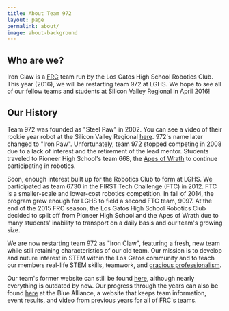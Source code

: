 ```yaml
---
title: About Team 972
layout: page
permalink: about/
image: about-background
---
```


## Who are we?

Iron Claw is a <a href="http://www.usfirst.org/roboticsprograms/frc">FRC</a>
team run by the Los Gatos High School Robotics Club. This year (2016), we
will be restarting team 972 at LGHS. We hope to see all of our fellow teams
and students at Silicon Valley Regional in April 2016!

## Our History

Team 972 was founded as "Steel Paw" in 2002. You can see a video of their rookie year robot at the Silicon Valley
Regional [here](https://www.youtube.com/watch?v=uSXVit1UKro"). 972's name later changed to "Iron Paw".
Unfortunately, team 972 stopped competing in 2008 due to a lack of interest and the retirement of the lead mentor.
Students traveled to Pioneer High School's team 668, the [Apes of Wrath](http://www.apesofwrath668.org")
to continue participating in robotics.

Soon, enough interest built up for the Robotics Club to form at LGHS. We participated as team 6730 in the
FIRST Tech Challenge (FTC) in 2012. FTC is a smaller-scale and lower-cost robotics competition. In fall of
2014, the program grew enough for LGHS to field a second FTC team, 9097. At the end of the 2015 FRC season,
the Los Gatos High School Robotics Club decided to split off from Pioneer High School and the Apes of Wrath
due to many students' inability to transport on a daily basis and our team's growing size.

We are now restarting team 972 as "Iron Claw", featuring a fresh, new team while still retaining characteristics
of our old team. Our mission is to develop and nuture interest in STEM within the Los Gatos community
and to teach our members real-life STEM skills, teamwork, and
[gracious professionalism](http://www.usfirst.org/aboutus/gracious-professionalism).

Our team's former website can still be found [here](http://losgatosmanufacturing.com/clubs/robotics_team.php"),
although nearly everything is outdated by now.
Our progress through the years can also be found [here](https://www.thebluealliance.com/team/972") at the
Blue Alliance, a website that keeps team information, event results, and video from previous years for all
of FRC's teams.
